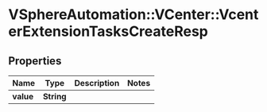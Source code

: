 # VSphereAutomation::VCenter::VcenterExtensionTasksCreateResp

## Properties
Name | Type | Description | Notes
------------ | ------------- | ------------- | -------------
**value** | **String** |  | 


